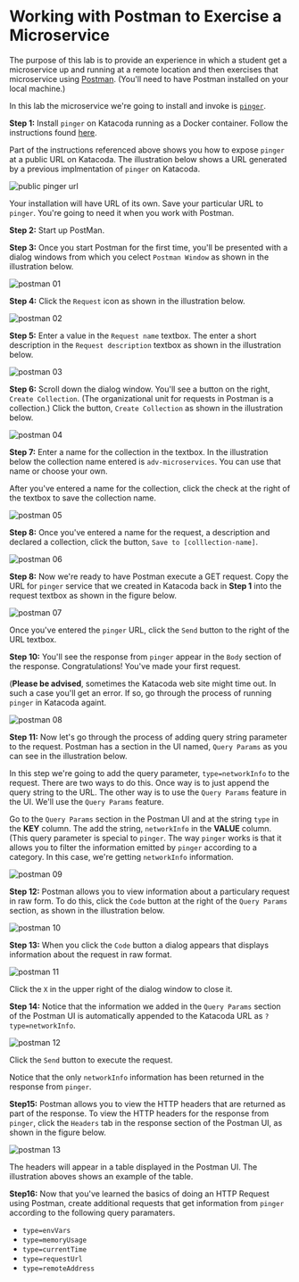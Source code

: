 # Working with Postman to Exercise a Microservice

The purpose of this lab is to provide an experience in which a student get a microservice up and running at a remote location and then exercises that microservice using [Postman](https://www.getpostman.com/). (You'll need to have Postman installed on your local machine.)

In this lab the microservice we're going to install and invoke is [`pinger`](https://github.com/reselbob/pinger).

**Step 1:** Install `pinger` on Katacoda running as a Docker container. Follow the instructions found [here](https://github.com/reselbob/pinger#building-and-running-pinger-as-a-docker-container-on-katacoda).

Part of the instructions referenced above shows you how to expose  `pinger` at a public URL on Katacoda. The illustration below shows a URL generated by a previous implmentation of `pinger` on Katacoda.

![public pinger url](https://github.com/reselbob/pinger/blob/master/images/pinger-04.png?raw=true)

Your installation will have URL of its own. Save your particular URL to `pinger`. You're going to need it when you work with Postman.

**Step 2:** Start up PostMan.

**Step 3:**  Once you start Postman for the first time, you'll be presented with a dialog windows from which you celect `Postman Window` as shown in the illustration below.

![postman 01](./images/postman/postman-01.png)

**Step 4:** Click the `Request` icon as shown in the illustration below.

![postman 02](./images/postman/postman-02.png)

**Step 5:** Enter a value in the `Request name` textbox. The enter a short description in the `Request description` textbox as shown in the illustration below.

![postman 03](./images/postman/postman-03.png)

**Step 6:** Scroll down the dialog window. You'll see a button on the right, `Create Collection`. (The organizational unit for requests in Postman is a collection.) Click the button, `Create Collection` as shown in the illustration below.

![postman 04](./images/postman/postman-04.png)

**Step 7:** Enter a name for the collection in the textbox. In the illustration below the collection name entered is `adv-microservices`. You can use that name or choose your own.

After you've entered a name for the collection, click the check at the right of the textbox to save the collection name.

![postman 05](./images/postman/postman-05.png)

**Step 8:** Once you've entered a name for the request, a description and declared a collection, click the button, `Save to [colllection-name]`.

![postman 06](./images/postman/postman-06.png)

**Step 8:** Now we're ready to have Postman execute a GET request. Copy the URL for `pinger` service that we created in Katacoda back in **Step 1** into the request textbox as shown in the figure below.

![postman 07](./images/postman/postman-07.png)

Once you've entered the `pinger` URL, click the `Send` button to the right of the URL textbox.

**Step 10:** You'll see the response from `pinger` appear in the `Body` section of the response. Congratulations! You've made your first request.

(**Please be advised**, sometimes the Katacoda web site might time out. In such a case you'll get an error. If so, go through the process of running `pinger` in Katacoda againt.

![postman 08](./images/postman/postman-08.png)

**Step 11:** Now let's go through the process of adding query string parameter to the request. Postman has a section in the UI named, `Query Params` as you can see in the illustration below.

In this step we're going to add the query parameter, `type=networkInfo` to the request. There are two ways to do this. Once way is to just append the query string to the URL. The other way is to use the `Query Params` feature in the UI. We'll use the `Query Params` feature.

Go to the `Query Params` section in the Postman UI and at the string `type` in the **KEY** column. The add the string, `networkInfo` in the **VALUE** column. (This query parameter is special to `pinger`. The way `pinger` works is that it allows you to filter the information emitted by `pinger` according to a category. In this case, we're getting `networkInfo` information.


![postman 09](./images/postman/postman-09.png)

**Step 12:** Postman allows you to view information about a particulary request in raw form. To do this, click the `Code` button at the right of the `Query Params` section, as shown in the illustration below.


![postman 10](./images/postman/postman-10.png)

**Step 13:**  When you click the `Code` button a dialog appears that displays information about the request in raw format.

![postman 11](./images/postman/postman-11.png)

Click the `X` in the upper right of the dialog window to close it.

**Step 14:**  Notice that the information we added in the `Query Params` section of the Postman UI is automatically appended to the Katacoda URL as `?type=networkInfo`. 


![postman 12](./images/postman/postman-12.png)

Click the `Send` button to execute the request.

Notice that the only `networkInfo` information has been returned in the response from `pinger`.

**Step15:** Postman allows you to view the HTTP headers that are returned as part of the response. To view the HTTP headers for the response from `pinger`, click the `Headers` tab in the response section of the Postman UI, as shown in the figure below.

![postman 13](./images/postman/postman-13.png)

The headers will appear in a table displayed in the Postman UI. The illustration aboves shows an example of the table.

**Step16:** Now that you've learned the basics of doing an HTTP Request using Postman, create additional requests that get information from `pinger` according to the following query paramaters.

* `type=envVars`
* `type=memoryUsage`
* `type=currentTime`
* `type=requestUrl`
* `type=remoteAddress`

